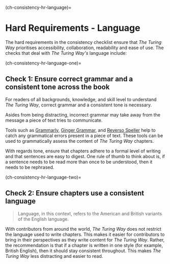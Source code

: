 (ch-consistency-hr-language)=
# Hard Requirements - Language

The hard requirements in the consistency checklist ensure that _The Turing Way_ prioritises accessibility, collaboration, readability and ease of use. 
The checks that deal with _The Turing Way's_ language include: 

(ch-consistency-hr-language-one)=
## Check 1: Ensure correct grammar and a consistent tone across the book

For readers of all backgrounds, knowledge, and skill level to understand _The Turing Way_, correct grammar and a consistent tone is necessary.

Asides from being distracting, incorrect grammar may take away from the message a piece of text tries to communicate.

Tools such as [Grammarly](www.grammarly.com), [Ginger Grammar](https://www.gingersoftware.com/grammarcheck), and [Reverso Speller](https://www.reverso.net/spell-checker/english-spelling-grammar/) help to catch any grammatical errors present in a piece of text. 
These tools can be used to grammatically assess the content of _The Turing Way_ chapters.

With regards tone, ensure that chapters adhere to a formal level of writing and that sentences are easy to digest.
One rule of thumb to think about is, if a sentence needs to be read more than once to be understood, then it needs to be rephrased.

(ch-consistency-hr-language-two)=
## Check 2: Ensure chapters use a consistent language

> Language, in this context, refers to the American and British variants of the English language.

With contributors from around the world, _The Turing Way_ does not restrict the language used to write chapters.
This makes it easier for contributors to bring in their perspectives as they write content for _The Turing Way_.
Rather, the recommendation is that if a chapter is written in one style (for example, British English), then it should stay consistent throughout. 
This makes _The Turing Way_ less distracting and easier to read.
